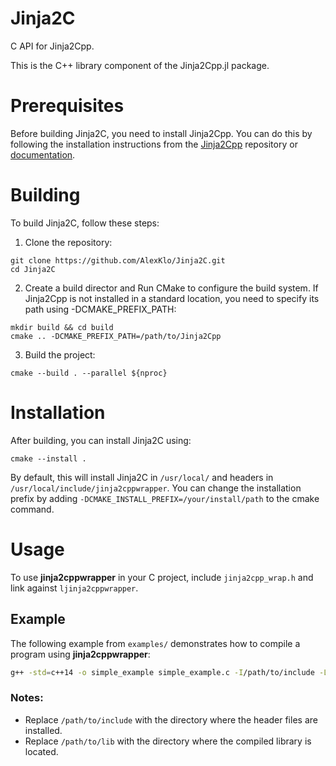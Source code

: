 # Jinja2C
C API for Jinja2Cpp. 

This is the C++ library component of the Jinja2Cpp.jl package.

# Prerequisites

Before building Jinja2C, you need to install Jinja2Cpp. You can do this by following the installation instructions from the [Jinja2Cpp](https://github.com/jinja2cpp/Jinja2Cpp) repository or [documentation](https://jinja2cpp.github.io/docs/build_and_install.html).

# Building

To build Jinja2C, follow these steps:

1. Clone the repository:
```
git clone https://github.com/AlexKlo/Jinja2C.git
cd Jinja2C
```

2. Create a build director and Run CMake to configure the build system. If Jinja2Cpp is not installed in a standard location, you need to specify its path using -DCMAKE_PREFIX_PATH:
```
mkdir build && cd build
cmake .. -DCMAKE_PREFIX_PATH=/path/to/Jinja2Cpp
```

3. Build the project:
```
cmake --build . --parallel ${nproc}
```

# Installation 

After building, you can install Jinja2C using:

```
cmake --install .
```

By default, this will install Jinja2C in `/usr/local/` and headers in `/usr/local/include/jinja2cppwrapper`. You can change the installation prefix by adding `-DCMAKE_INSTALL_PREFIX=/your/install/path` to the cmake command.

# Usage

To use **jinja2cppwrapper** in your C project, include `jinja2cpp_wrap.h` and link against `ljinja2cppwrapper`.

## Example

The following example from `examples/` demonstrates how to compile a program using **jinja2cppwrapper**:

```sh
g++ -std=c++14 -o simple_example simple_example.c -I/path/to/include -L/path/to/lib -ljinja2cppwrapper
```

### Notes:
- Replace `/path/to/include` with the directory where the header files are installed.
- Replace `/path/to/lib` with the directory where the compiled library is located.



